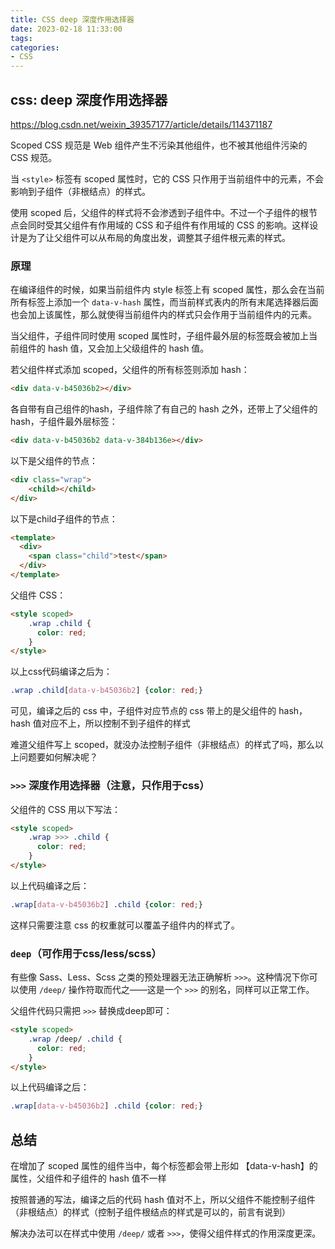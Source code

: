 ```yaml
---
title: CSS deep 深度作用选择器
date: 2023-02-18 11:33:00
tags:
categories:
- CSS
---
```


## css: deep 深度作用选择器
<https://blog.csdn.net/weixin_39357177/article/details/114371187>

Scoped CSS 规范是 Web 组件产生不污染其他组件，也不被其他组件污染的 CSS 规范。

当 `<style>` 标签有 scoped 属性时，它的 CSS 只作用于当前组件中的元素，不会影响到子组件（非根结点）的样式。

使用 scoped 后，父组件的样式将不会渗透到子组件中。不过一个子组件的根节点会同时受其父组件有作用域的 CSS 和子组件有作用域的 CSS 的影响。这样设计是为了让父组件可以从布局的角度出发，调整其子组件根元素的样式。

### 原理
在编译组件的时候，如果当前组件内 style 标签上有 scoped 属性，那么会在当前所有标签上添加一个 `data-v-hash` 属性，而当前样式表内的所有末尾选择器后面也会加上该属性，那么就使得当前组件内的样式只会作用于当前组件内的元素。

当父组件，子组件同时使用 scoped 属性时，子组件最外层的标签既会被加上当前组件的 hash 值，又会加上父级组件的 hash 值。

若父组件样式添加 scoped，父组件的所有标签则添加 hash：
```html
<div data-v-b45036b2></div>
```

各自带有自己组件的hash，子组件除了有自己的 hash 之外，还带上了父组件的 hash，子组件最外层标签：
```html
<div data-v-b45036b2 data-v-384b136e></div>
```

以下是父组件的节点：
```html
<div class="wrap">
    <child></child>
</div>
```

以下是child子组件的节点：
```html
<template>
  <div>
    <span class="child">test</span>
  </div>
</template>
```

父组件 CSS：
```html
<style scoped>
    .wrap .child {
      color: red;
    }
</style>
```

以上css代码编译之后为：
```css
.wrap .child[data-v-b45036b2] {color: red;}
```

可见，编译之后的 css 中，子组件对应节点的 css 带上的是父组件的 hash，hash 值对应不上，所以控制不到子组件的样式

难道父组件写上 scoped，就没办法控制子组件（非根结点）的样式了吗，那么以上问题要如何解决呢？

### `>>>` 深度作用选择器（注意，只作用于css）
父组件的 CSS 用以下写法：
```html
<style scoped>
    .wrap >>> .child {
      color: red;
    }
</style>
```

以上代码编译之后：
```css
.wrap[data-v-b45036b2] .child {color: red;}
```

这样只需要注意 css 的权重就可以覆盖子组件内的样式了。

### `deep`（可作用于css/less/scss）
有些像 Sass、Less、Scss 之类的预处理器无法正确解析 `>>>`。这种情况下你可以使用 `/deep/` 操作符取而代之——这是一个 `>>>` 的别名，同样可以正常工作。

父组件代码只需把 `>>>` 替换成deep即可：
```html
<style scoped>
    .wrap /deep/ .child {
      color: red;
    }
</style>
```

以上代码编译之后：
```css
.wrap[data-v-b45036b2] .child {color: red;}
```

## 总结
在增加了 scoped 属性的组件当中，每个标签都会带上形如 【data-v-hash】的属性，父组件和子组件的 hash 值不一样

按照普通的写法，编译之后的代码 hash 值对不上，所以父组件不能控制子组件（非根结点）的样式（控制子组件根结点的样式是可以的，前言有说到）

解决办法可以在样式中使用 `/deep/` 或者 `>>>`，使得父组件样式的作用深度更深。
